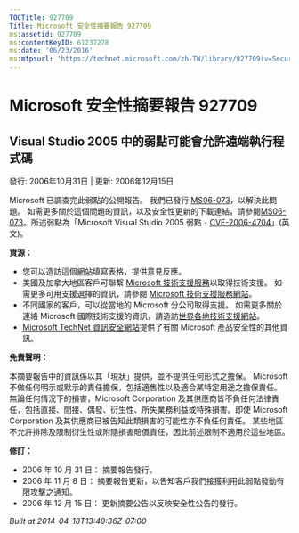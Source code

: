 ```yaml
---
TOCTitle: 927709
Title: Microsoft 安全性摘要報告 927709
ms:assetid: 927709
ms:contentKeyID: 61237278
ms:date: '06/23/2016'
ms:mtpsurl: 'https://technet.microsoft.com/zh-TW/library/927709(v=Security.10)'
---
```



Microsoft 安全性摘要報告 927709
===============================

Visual Studio 2005 中的弱點可能會允許遠端執行程式碼
---------------------------------------------------

發行: 2006年10月31日 | 更新: 2006年12月15日

Microsoft 已調查完此弱點的公開報告。 我們已發行 [MS06-073](http://technet.microsoft.com/security/bulletin/ms06-073)，以解決此問題。 如需更多關於這個問題的資訊，以及安全性更新的下載連結，請參閱[MS06-073](http://technet.microsoft.com/security/bulletin/ms06-073)。所述弱點為「Microsoft Visual Studio 2005 弱點 - [CVE-2006-4704](http://www.cve.mitre.org/cgi-bin/cvename.cgi?name=cve-2006-4704)」(英文)。

**資源：** 

-   您可以造訪這個[網站](https://support.microsoft.com/common/survey.aspx?scid=sw;en;1257&amp;showpage=1&amp;ws=technet&amp;sd=tech)填寫表格，提供意見反應。
-   美國及加拿大地區客戶可聯繫 [Microsoft 技術支援服務](http://go.microsoft.com/fwlink/?linkid=21131)以取得技術支援。 如需更多可用支援選擇的資訊，請參閱 [Microsoft 技術支援服務網站](http://support.microsoft.com/)。
-   不同國家的客戶，可以從當地的 Microsoft 分公司取得支援。 如需更多關於連絡 Microsoft 國際技術支援的資訊，請造訪[世界各地技術支援網站](http://go.microsoft.com/fwlink/?linkid=21155)。
-   [Microsoft TechNet 資訊安全網站](http://www.microsoft.com/taiwan/technet/security/default.mspx)提供了有關 Microsoft 產品安全性的其他資訊。

**免責聲明：** 

本摘要報告中的資訊係以其「現狀」提供，並不提供任何形式之擔保。 Microsoft 不做任何明示或默示的責任擔保，包括適售性以及適合某特定用途之擔保責任。 無論任何情況下的損害，Microsoft Corporation 及其供應商皆不負任何法律責任，包括直接、間接、偶發、衍生性、所失業務利益或特殊損害。即使 Microsoft Corporation 及其供應商已被告知此類損害的可能性亦不負任何責任。 某些地區不允許排除及限制衍生性或附隨損害賠償責任，因此前述限制不適用於這些地區。

**修訂：** 

-   2006 年 10 月 31 日： 摘要報告發行。
-   2006 年 11 月 8 日： 摘要報告更新，以告知客戶我們接獲利用此弱點發動有限攻擊之通知。
-   2006 年 12 月 15 日： 更新摘要公告以反映安全性公告的發行。

*Built at 2014-04-18T13:49:36Z-07:00*
